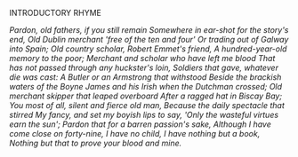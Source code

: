 INTRODUCTORY RHYME

*Pardon, old fathers, if you still remain
Somewhere in ear-shot for the story's end,
Old Dublin merchant 'free of the ten and four'
Or trading out of Galway into Spain;
Old country scholar, Robert Emmet's friend,
A hundred-year-old memory to the poor;
Merchant and scholar who have left me blood
That has not passed through any huckster's loin,
Soldiers that gave, whatever die was cast:
A Butler or an Armstrong that withstood
Beside the brackish waters of the Boyne
James and his Irish when the Dutchman crossed;
Old merchant skipper that leaped overboard
After a ragged hat in Biscay Bay;
You most of all, silent and fierce old man,
Because the daily spectacle that stirred
My fancy, and set my boyish lips to say,
'Only the wasteful virtues earn the sun';
Pardon that for a barren passion's sake,
Although I have come close on forty-nine,
I have no child, I have nothing but a book,
Nothing but that to prove your blood and mine.*
